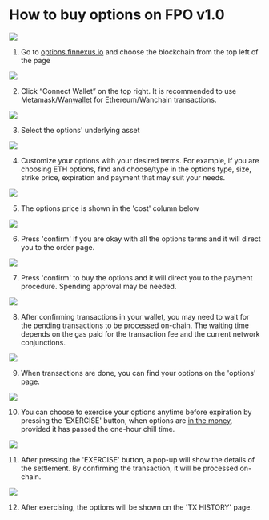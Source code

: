 # How to buy options on FPO v1.0

[![](http://img.youtube.com/vi/flfr_xwZByQ/0.jpg)](http://www.youtube.com/watch?v=flfr_xwZByQ "")

1) Go to [options.finnexus.io](options.finnexus.io) and choose the blockchain from the top left of the page

![](https://i.imgur.com/oF0Xq7d.png)

2) Click “Connect Wallet” on the top right. It is recommended to use Metamask/[Wanwallet](https://www.wanchain.org/getstarted/) for Ethereum/Wanchain transactions.

![](https://i.imgur.com/dNRLlNS.png)

3) Select the options' underlying asset

![](https://i.imgur.com/CmOUa9x.png)

4) Customize your options with your desired terms.
For example, if you are choosing ETH options, find and choose/type in the options type, size, strike price, expiration and payment that may suit your needs.

![](https://i.imgur.com/pHvh4LW.png)

5) The options price is shown in the 'cost' column below

![](https://i.imgur.com/rU1kmGo.png)

6) Press 'confirm' if you are okay with all the options terms and it will direct you to the order page. 

![](https://i.imgur.com/G4GDCtI.png)

7) Press 'confirm' to buy the options and it will direct you to the payment procedure. Spending approval may be needed.

![](https://i.imgur.com/9tqIA0x.png)

8) After confirming transactions in your wallet, you may need to wait for the pending transactions to be processed on-chain. The waiting time depends on the gas paid for the transaction fee and the current network conjunctions.

![](https://i.imgur.com/rd4O9u4.png)

9) When transactions are done, you can find your options on the 'options' page.

![](https://i.imgur.com/BZRSK5Y.png)

10) You can choose to exercise your options anytime before expiration by pressing the 'EXERCISE' button, when options are [in the money](https://www.investopedia.com/terms/i/inthemoney.asp), provided it has passed the one-hour chill time.

![](https://i.imgur.com/oGJt84Z.png)

11) After pressing the 'EXERCISE' button, a pop-up will show the details of the settlement. By confirming the transaction, it will be processed on-chain.

![](https://i.imgur.com/Zta36fF.png)

12) After exercising, the options will be shown on the 'TX HISTORY' page.